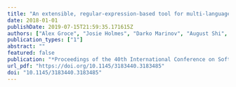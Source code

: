```yaml
---
title: "An extensible, regular-expression-based tool for multi-language mutant generation"
date: 2018-01-01
publishDate: 2019-07-15T21:59:35.171615Z
authors: ["Alex Groce", "Josie Holmes", "Darko Marinov", "August Shi", "Lingming Zhang"]
publication_types: ["1"]
abstract: ""
featured: false
publication: "*Proceedings of the 40th International Conference on Software Engineering: Companion Proceeedings, ICSE 2018, Gothenburg, Sweden, May 27 - June 03, 2018*"
url_pdf: "https://doi.org/10.1145/3183440.3183485"
doi: "10.1145/3183440.3183485"
---
```


